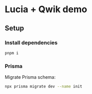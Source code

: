 # Lucia + Qwik demo

## Setup

### Install dependencies

```bash
pnpm i
```

### Prisma

Migrate Prisma schema:

```bash
npx prisma migrate dev --name init
```

